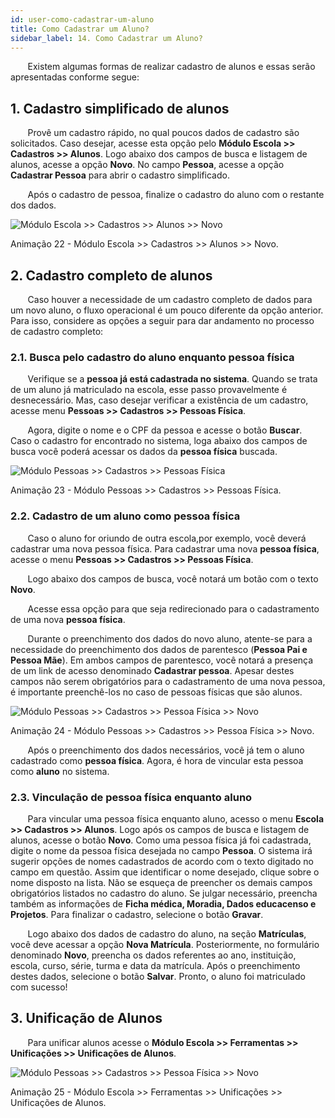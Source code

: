 ```yaml
---
id: user-como-cadastrar-um-aluno
title: Como Cadastrar um Aluno?
sidebar_label: 14. Como Cadastrar um Aluno?
---
```


<div class="textoJustificado">

&nbsp;&nbsp;&nbsp;&nbsp;&nbsp;&nbsp;&nbsp;Existem algumas formas de realizar cadastro de alunos e essas serão apresentadas conforme segue:

</div>

## 1. Cadastro simplificado de alunos

<div class="textoJustificado">

&nbsp;&nbsp;&nbsp;&nbsp;&nbsp;&nbsp;&nbsp;Provê um cadastro rápido, no qual poucos dados de cadastro são solicitados. Caso desejar, acesse esta opção pelo **Módulo Escola >> Cadastros >> Alunos**. Logo abaixo dos campos de busca e listagem de alunos, acesse a opção **Novo**. No campo **Pessoa**, acesse a opção 	<span class="underline">**Cadastrar Pessoa**</span> para abrir o cadastro simplificado. 

&nbsp;&nbsp;&nbsp;&nbsp;&nbsp;&nbsp;&nbsp;Após o cadastro de pessoa, finalize o cadastro do aluno com o restante dos dados.

</div>

![Módulo Escola >> Cadastros >> Alunos >> Novo](../img/user-docs/cadastrar_pessoa_via_aluno.gif)

<div class="divNotaCentralizadaGif"> 

<p class="centerText">Animação 22 - Módulo Escola >> Cadastros >> Alunos >> Novo.</p>

</div>

## 2. Cadastro completo de alunos 

<div class="textoJustificado">

&nbsp;&nbsp;&nbsp;&nbsp;&nbsp;&nbsp;&nbsp;Caso houver a necessidade de um cadastro completo de dados para um novo aluno, o fluxo operacional é um pouco diferente da opção anterior. Para isso, considere as opções a seguir para dar andamento no processo de cadastro completo:
### 2.1. Busca pelo cadastro do aluno enquanto pessoa física

&nbsp;&nbsp;&nbsp;&nbsp;&nbsp;&nbsp;&nbsp;Verifique se a **pessoa já está cadastrada no sistema**. Quando se trata de um aluno já matriculado na escola, esse passo provavelmente é desnecessário. Mas, caso desejar verificar a existência de um cadastro, acesse menu **Pessoas >> Cadastros >> Pessoas Física**.

&nbsp;&nbsp;&nbsp;&nbsp;&nbsp;&nbsp;&nbsp;Agora, digite o nome e o CPF da pessoa e acesse o botão **Buscar**. Caso o cadastro for encontrado no sistema, loga abaixo dos campos de busca você poderá acessar os dados da **pessoa física** buscada.

</div>

![Módulo Pessoas >> Cadastros >> Pessoas Física](../img/user-docs/buscar_pessoa_via_pessoa_fisica.gif)

<div class="divNotaCentralizadaGif"> 

<p class="centerText">Animação 23 - Módulo Pessoas >> Cadastros >> Pessoas Física.</p>

</div>

### 2.2. Cadastro de um aluno como pessoa física

<div class="textoJustificado">

&nbsp;&nbsp;&nbsp;&nbsp;&nbsp;&nbsp;&nbsp;Caso o aluno for oriundo de outra escola,por exemplo, você deverá cadastrar uma nova pessoa física. Para cadastrar uma nova **pessoa física**, acesse o menu **Pessoas >> Cadastros >> Pessoas Física**. 

&nbsp;&nbsp;&nbsp;&nbsp;&nbsp;&nbsp;&nbsp;Logo abaixo dos campos de busca, você notará um botão com o texto **Novo**. 

&nbsp;&nbsp;&nbsp;&nbsp;&nbsp;&nbsp;&nbsp;Acesse essa opção para que seja redirecionado para o cadastramento de uma nova **pessoa física**.

&nbsp;&nbsp;&nbsp;&nbsp;&nbsp;&nbsp;&nbsp;Durante o preenchimento dos dados do novo aluno, atente-se para a necessidade do preenchimento dos dados de parentesco (**Pessoa Pai e Pessoa Mãe**). Em ambos campos de parentesco, você notará a presença de um link de acesso denominado **Cadastrar pessoa**. Apesar destes campos não serem obrigatórios para o cadastramento de uma nova pessoa, é importante preenchê-los no caso de pessoas físicas que são alunos. 

</div>

![Módulo Pessoas >> Cadastros >> Pessoa Física >> Novo](../img/user-docs/cadastrar_pessoa_fisica.gif)

<div class="divNotaCentralizadaGif"> 

<p class="centerText">Animação 24 - Módulo Pessoas >> Cadastros >> Pessoa Física >> Novo.</p>

</div>

<div class="textoJustificado">

&nbsp;&nbsp;&nbsp;&nbsp;&nbsp;&nbsp;&nbsp;Após o preenchimento dos dados necessários, você já tem o aluno cadastrado como **pessoa física**. Agora, é hora de vincular esta pessoa como **aluno** no sistema.

</div>

### 2.3. Vinculação de pessoa física enquanto aluno

<div class="textoJustificado">

&nbsp;&nbsp;&nbsp;&nbsp;&nbsp;&nbsp;&nbsp;Para vincular uma pessoa física enquanto aluno, acesso o menu **Escola >> Cadastros >> Alunos**. Logo após os campos de busca e listagem de alunos, acesse o botão **Novo**. Como uma pessoa física já foi cadastrada, digite o nome da pessoa física desejada no campo **Pessoa**. O sistema irá sugerir opções de nomes cadastrados de acordo com o texto digitado no campo em questão. Assim que identificar o nome desejado, clique sobre o nome disposto na lista. Não se esqueça de preencher os demais campos obrigatórios listados no cadastro do aluno. Se julgar necessário, preencha também as informações de **Ficha médica, Moradia, Dados educacenso e Projetos**. Para finalizar o cadastro, selecione o botão **Gravar**.

&nbsp;&nbsp;&nbsp;&nbsp;&nbsp;&nbsp;&nbsp;Logo abaixo dos dados de cadastro do aluno, na seção **Matrículas**, você deve acessar a opção **Nova Matrícula**. Posteriormente, no formulário denominado **Novo**, preencha os dados referentes ao ano, instituição, escola, curso, série, turma e data da matrícula. Após o preenchimento destes dados, selecione o botão **Salvar**. Pronto, o aluno foi matriculado com sucesso! 

</div>

## 3. Unificação de Alunos

<div class="textoJustificado">

&nbsp;&nbsp;&nbsp;&nbsp;&nbsp;&nbsp;&nbsp;Para unificar alunos acesse o **Módulo Escola >> Ferramentas >> Unificações >> Unificações de Alunos**.

</div>

![Módulo Pessoas >> Cadastros >> Pessoa Física >> Novo](../img/user-docs/unificação_alunos.gif)

<div class="divNotaCentralizadaGif"> 

<p class="centerText">Animação 25 - Módulo Escola >> Ferramentas >> Unificações >> Unificações de Alunos.   </p>

</div>